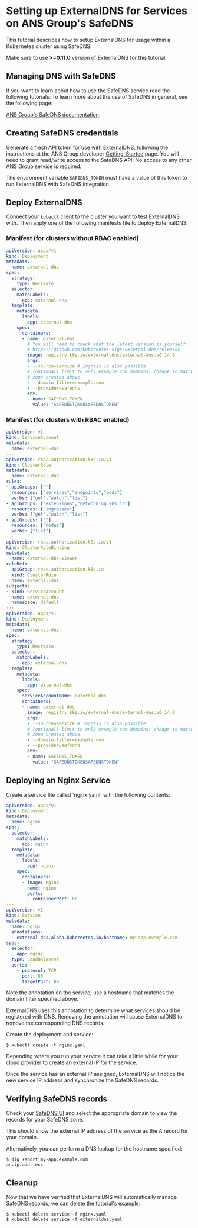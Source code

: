 # Setting up ExternalDNS for Services on ANS Group's SafeDNS

This tutorial describes how to setup ExternalDNS for usage within a Kubernetes cluster using SafeDNS.

Make sure to use **>=0.11.0** version of ExternalDNS for this tutorial.

## Managing DNS with SafeDNS

If you want to learn about how to use the SafeDNS service read the following tutorials:
To learn more about the use of SafeDNS in general, see the following page:

[ANS Group's SafeDNS documentation](https://docs.ukfast.co.uk/domains/safedns/index.html).

## Creating SafeDNS credentials

Generate a fresh API token for use with ExternalDNS, following the instructions
at the ANS Group developer [Getting-Started](https://developers.ukfast.io/getting-started)
page. You will need to grant read/write access to the SafeDNS API. No access to
any other ANS Group service is required.

The environment variable `SAFEDNS_TOKEN` must have a value of this token to run
ExternalDNS with SafeDNS integration.

## Deploy ExternalDNS

Connect your `kubectl` client to the cluster you want to test ExternalDNS with.
Then apply one of the following manifests file to deploy ExternalDNS.

### Manifest (for clusters without RBAC enabled)

```yaml
apiVersion: apps/v1
kind: Deployment
metadata:
  name: external-dns
spec:
  strategy:
    type: Recreate
  selector:
    matchLabels:
      app: external-dns
  template:
    metadata:
      labels:
        app: external-dns
    spec:
      containers:
      - name: external-dns
        # You will need to check what the latest version is yourself:
        # https://github.com/kubernetes-sigs/external-dns/releases
        image: registry.k8s.io/external-dns/external-dns:v0.14.0
        args:
        - --source=service # ingress is also possible
        # (optional) limit to only example.com domains; change to match the
        # zone created above.
        - --domain-filter=example.com
        - --provider=safedns
        env:
        - name: SAFEDNS_TOKEN
          value: "SAFEDNSTOKENSAFEDNSTOKEN"
```

### Manifest (for clusters with RBAC enabled)

```yaml
apiVersion: v1
kind: ServiceAccount
metadata:
  name: external-dns
---
apiVersion: rbac.authorization.k8s.io/v1
kind: ClusterRole
metadata:
  name: external-dns
rules:
- apiGroups: [""]
  resources: ["services","endpoints","pods"]
  verbs: ["get","watch","list"]
- apiGroups: ["extensions","networking.k8s.io"]
  resources: ["ingresses"]
  verbs: ["get","watch","list"]
- apiGroups: [""]
  resources: ["nodes"]
  verbs: ["list"]
---
apiVersion: rbac.authorization.k8s.io/v1
kind: ClusterRoleBinding
metadata:
  name: external-dns-viewer
roleRef:
  apiGroup: rbac.authorization.k8s.io
  kind: ClusterRole
  name: external-dns
subjects:
- kind: ServiceAccount
  name: external-dns
  namespace: default
---
apiVersion: apps/v1
kind: Deployment
metadata:
  name: external-dns
spec:
  strategy:
    type: Recreate
  selector:
    matchLabels:
      app: external-dns
  template:
    metadata:
      labels:
        app: external-dns
    spec:
      serviceAccountName: external-dns
      containers:
      - name: external-dns
        image: registry.k8s.io/external-dns/external-dns:v0.14.0
        args:
        - --source=service # ingress is also possible
        # (optional) limit to only example.com domains; change to match the
        # zone created above.
        - --domain-filter=example.com
        - --provider=safedns
        env:
        - name: SAFEDNS_TOKEN
          value: "SAFEDNSTOKENSAFEDNSTOKEN"
```

## Deploying an Nginx Service

Create a service file called 'nginx.yaml' with the following contents:

```yaml
apiVersion: apps/v1
kind: Deployment
metadata:
  name: nginx
spec:
  selector:
    matchLabels:
      app: nginx
  template:
    metadata:
      labels:
        app: nginx
    spec:
      containers:
      - image: nginx
        name: nginx
        ports:
        - containerPort: 80
---
apiVersion: v1
kind: Service
metadata:
  name: nginx
  annotations:
    external-dns.alpha.kubernetes.io/hostname: my-app.example.com
spec:
  selector:
    app: nginx
  type: LoadBalancer
  ports:
    - protocol: TCP
      port: 80
      targetPort: 80
```

Note the annotation on the service; use a hostname that matches the domain
filter specified above.

ExternalDNS uses this annotation to determine what services should be registered
with DNS. Removing the annotation will cause ExternalDNS to remove the
corresponding DNS records.

Create the deployment and service:

```console
$ kubectl create -f nginx.yaml
```

Depending where you run your service it can take a little while for your cloud
provider to create an external IP for the service.

Once the service has an external IP assigned, ExternalDNS will notice the new
service IP address and synchronize the SafeDNS records.

## Verifying SafeDNS records

Check your [SafeDNS UI](https://my.ukfast.co.uk/safedns/index.php) and select
the appropriate domain to view the records for your SafeDNS zone.

This should show the external IP address of the service as the A record for your
domain.

Alternatively, you can perform a DNS lookup for the hostname specified:
```console
$ dig +short my-app.example.com
an.ip.addr.ess
```

## Cleanup

Now that we have verified that ExternalDNS will automatically manage SafeDNS
records, we can delete the tutorial's example:

```
$ kubectl delete service -f nginx.yaml
$ kubectl delete service -f externaldns.yaml
```
